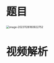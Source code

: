 # 题目

<img src="https://cvp.oss-cn-shanghai.aliyuncs.com/picgo/202311261609821.png" alt="image-20231126160922752" style="zoom:50%;" />



# 视频解析

